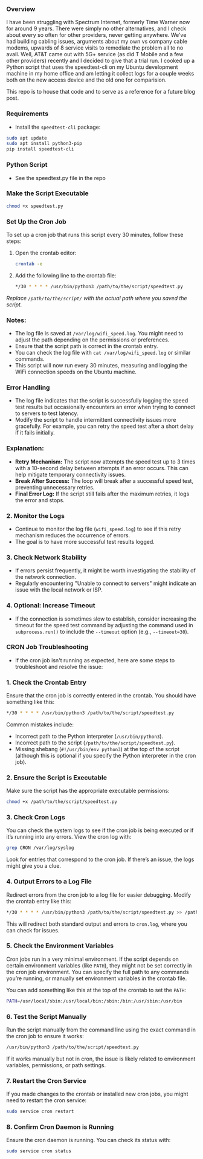 ### Overview
I have been struggling with Spectrum Internet, formerly Time Warner now for around 9 years. There were simply no other alternatives, and I check about every so often for other providers, never getting anywhere. We've had building cabling issues, arguments about my own vs company cable modems, upwards of 8 service visits to remediate the problem all to no avail. Well, AT&T came out with 5G+ service (as did T Mobile and a few other providers) recently and I decided to give that a trial run. I cooked up a Python script that uses the speedtest-cli on my Ubuntu development machine in my home office and am letting it collect logs for a couple weeks both on the new access device and the old one for comparision. 

This repo is to house that code and to serve as a reference for a future blog post.

### Requirements

- Install the `speedtest-cli` package:

```bash
sudo apt update
sudo apt install python3-pip
pip install speedtest-cli
```

### Python Script
- See the speedtest.py file in the repo

### Make the Script Executable

```bash
chmod +x speedtest.py
```

### Set Up the Cron Job

To set up a cron job that runs this script every 30 minutes, follow these steps:

1. Open the crontab editor:

   ```bash
   crontab -e
   ```

2. Add the following line to the crontab file:

   ```bash
   */30 * * * * /usr/bin/python3 /path/to/the/script/speedtest.py
   ```

*Replace `/path/to/the/script/` with the actual path where you saved the script.*

### Notes:
- The log file is saved at `/var/log/wifi_speed.log`. You might need to adjust the path depending on the permissions or preferences.
- Ensure that the script path is correct in the crontab entry.
- You can check the log file with `cat /var/log/wifi_speed.log` or similar commands.
- This script will now run every 30 minutes, measuring and logging the WiFi connection speeds on the Ubuntu machine.

### Error Handling
- The log file indicates that the script is successfully logging the speed test results but occasionally encounters an error when trying to connect to servers to test latency.
- Modify the script to handle intermittent connectivity issues more gracefully. For example, you can retry the speed test after a short delay if it fails initially.

### Explanation:
- **Retry Mechanism:** The script now attempts the speed test up to 3 times with a 10-second delay between attempts if an error occurs. This can help mitigate temporary connectivity issues.
- **Break After Success:** The loop will break after a successful speed test, preventing unnecessary retries.
- **Final Error Log:** If the script still fails after the maximum retries, it logs the error and stops.

### 2. **Monitor the Logs**
- Continue to monitor the log file (`wifi_speed.log`) to see if this retry mechanism reduces the occurrence of errors. 
- The goal is to have more successful test results logged.

### 3. **Check Network Stability**
- If errors persist frequently, it might be worth investigating the stability of the network connection. 
- Regularly encountering "Unable to connect to servers" might indicate an issue with the local network or ISP.

### 4. **Optional: Increase Timeout**
- If the connection is sometimes slow to establish, consider increasing the timeout for the speed test command by adjusting the command used in `subprocess.run()` to include the `--timeout` option (e.g., `--timeout=30`).


### CRON Job Troubleshooting
- If the cron job isn't running as expected, here are some steps to troubleshoot and resolve the issue:

### 1. **Check the Crontab Entry**
   Ensure that the cron job is correctly entered in the crontab. You should have something like this:

   ```bash
   */30 * * * * /usr/bin/python3 /path/to/the/script/speedtest.py
   ```

   Common mistakes include:
   - Incorrect path to the Python interpreter (`/usr/bin/python3`).
   - Incorrect path to the script (`/path/to/the/script/speedtest.py`).
   - Missing shebang (`#!/usr/bin/env python3`) at the top of the script (although this is optional if you specify the Python interpreter in the cron job).

### 2. **Ensure the Script is Executable**
   Make sure the script has the appropriate executable permissions:

   ```bash
   chmod +x /path/to/the/script/speedtest.py
   ```

### 3. **Check Cron Logs**
   You can check the system logs to see if the cron job is being executed or if it’s running into any errors. View the cron log with:

   ```bash
   grep CRON /var/log/syslog
   ```

   Look for entries that correspond to the cron job. If there’s an issue, the logs might give you a clue.

### 4. **Output Errors to a Log File**
   Redirect errors from the cron job to a log file for easier debugging. Modify the crontab entry like this:

   ```bash
   */30 * * * * /usr/bin/python3 /path/to/the/script/speedtest.py >> /path/to/the/script/cron.log 2>&1
   ```

   This will redirect both standard output and errors to `cron.log`, where you can check for issues.

### 5. **Check the Environment Variables**
   Cron jobs run in a very minimal environment. If the script depends on certain environment variables (like `PATH`), they might not be set correctly in the cron job environment. You can specify the full path to any commands you’re running, or manually set environment variables in the crontab file.

   You can add something like this at the top of the crontab to set the `PATH`:

   ```bash
   PATH=/usr/local/sbin:/usr/local/bin:/sbin:/bin:/usr/sbin:/usr/bin
   ```

### 6. **Test the Script Manually**
   Run the script manually from the command line using the exact command in the cron job to ensure it works:

   ```bash
   /usr/bin/python3 /path/to/the/script/speedtest.py
   ```

   If it works manually but not in cron, the issue is likely related to environment variables, permissions, or path settings.

### 7. **Restart the Cron Service**
   If you made changes to the crontab or installed new cron jobs, you might need to restart the cron service:

   ```bash
   sudo service cron restart
   ```

### 8. **Confirm Cron Daemon is Running**
   Ensure the cron daemon is running. You can check its status with:

   ```bash
   sudo service cron status
   ```